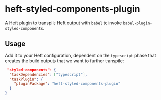 # heft-styled-components-plugin

A Heft plugin to transpile Heft output with `babel` to invoke `babel-plugin-styled-components`.

## Usage

Add it to your Heft configuration, dependent on the `typescript` phase that creates the build outputs that we want to further transpile:

```json
 "styled-components": {
  "taskDependencies": ["typescript"],
  "taskPlugin": {
    "pluginPackage": "heft-styled-components-plugin"
  }
}
```
